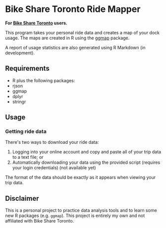 # Bike Share Toronto Ride Mapper

**For [Bike Share Toronto](https://www.bikesharetoronto.com/) users.**

This program takes your personal ride data and creates a map of your dock usage.
The maps are created in R using the
[ggmap](http://cran.r-project.org/web/packages/ggmap/index.html) package.

A report of usage statistics are also generated using R Markdown (in development).

## Requirements
 * R plus the following packages:
  * rjson
  * ggmap
  * dplyr
  * stringr

## Usage

### Getting ride data

There's two ways to download your ride data: 
1. Logging into your online account and copy and paste all of your trip data to
a text file; or 
2. Automatically downloading your data using the provided script (requires your
login credentials) (not available yet)

The format of the data should be exactly as it appears when viewing your trip data.

## Disclaimer
This is a personal project to practice data analysis tools and to learn some new
R packages (e.g. `ggmap`). This project is entirely my own and not affiliated
with Bike Share Toronto.
